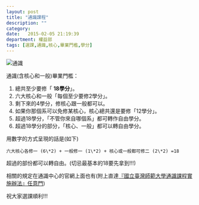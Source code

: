 ```yaml
---
layout: post
title: "通識課程"
description: ""
category:
date:   2015-02-05 21:19:39
department: 權益部
tags: [選課,通識,核心,畢業門檻,學分]
---
```


![通識](../../../image/deps/right/ton.jpg)

通識(含核心和一般)畢業門檻：

1. 總共至少要修「 **18學分**」。
2. 六大核心和一般「每個至少要修2學分」。
3. 剩下來的4學分，修核心跟一般都可以。
4. 如果你那個系可以免修某核心，核心總共還是要修「12學分」。
5. 超過18學分，「不管你來自哪個系」都可轉作自由學分。
6. 超過18學分的部分，「核心、一般」都可以轉自由學分。


用數字的方式呈現的話是(如下)

`六大核心各修一 (6\*2) + 一般修一 (1\*2) + 核心或一般都可修二 (2\*2) =18`

超過的部份都可以轉自由。(切忌最基本的18要先拿到!!!)

相關的規定在通識中心的官網上面也有(附上直達[『國立臺灣師範大學通識課程實施辦法』任意門](http://www.ntnu.edu.tw/aa/aa5/cge/laws/laws/law3-2.pdf))

祝大家選課順利!!!

